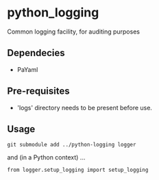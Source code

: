 # python_logging
Common logging facility, for auditing purposes

## Dependecies

* PaYaml

## Pre-requisites

* 'logs' directory needs to be present before use.

## Usage

```git submodule add ../python-logging logger```

and (in a Python context) ...

```from logger.setup_logging import setup_logging```
